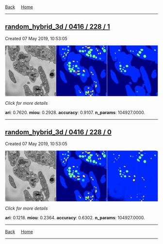 
[Back](..)&nbsp;&nbsp;&nbsp;&nbsp;&nbsp;[Home](https://leapmanlab.github.io/snapshots)

---

<div class="summary"><a href="1"><h2>random_hybrid_3d / 0416 / 228 / 1</h2></a><p>Created 07 May 2019, 10:53:05
</p><a href="1"><img src="1/media/summary.png" align="center"></a><p>
<i>Click for more details</i>
</p></div>

**ari**: 0.7620. **miou**: 0.2928. **accuracy**: 0.9107. **n_params**: 104927.0000. 

---

<div class="summary"><a href="0"><h2>random_hybrid_3d / 0416 / 228 / 0</h2></a><p>Created 07 May 2019, 10:53:05
</p><a href="0"><img src="0/media/summary.png" align="center"></a><p>
<i>Click for more details</i>
</p></div>

**ari**: 0.1218. **miou**: 0.2364. **accuracy**: 0.6302. **n_params**: 104927.0000. 

---

[Back](..)&nbsp;&nbsp;&nbsp;&nbsp;&nbsp;[Home](https://leapmanlab.github.io/snapshots)

---